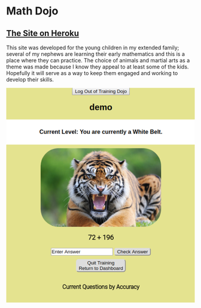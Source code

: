 # Math Dojo

## [The Site on Heroku](https://warm-badlands-54373.herokuapp.com/math-dojo.html) 

This site was developed for the young children in my extended family; several of my nephews are learning their early mathematics and this is a place where they can practice.  The choice of animals and martial arts as a theme was made because I know they appeal to at least some of the kids.  Hopefully it will serve as a way to keep them engaged and working to develop their skills.  

![Example of training](./public/images/demo_screen.png)